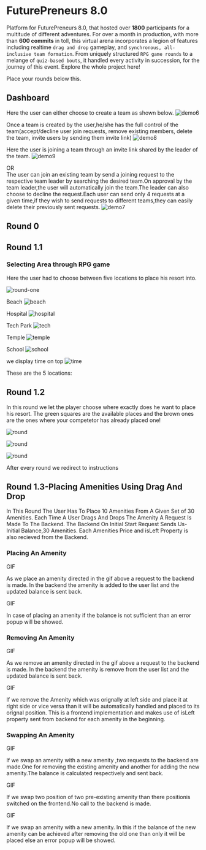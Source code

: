 # FuturePreneurs 8.0

Platform for FuturePreneurs 8.0, that hosted over **1800** participants for a multitude of different adventures. For over a month in production, with more than **600 commits** in toll, this virtual arena incorporates a legion of features including realtime `drag and drop` gameplay, and `synchronous, all-inclusive team formation`. From uniquely structured `RPG game rounds` to a melange of `quiz-based bouts`, it handled every activity in succession, for the journey of this event. Explore the whole project here!

Place your rounds below this.
## Dashboard

Here the user can either choose to create a team as shown below.
![demo6](https://user-images.githubusercontent.com/92802904/197411959-549c0bda-ea66-4f8b-ac8b-6863766ec0b4.gif)

Once a team is created by the user,he/she has the full control of the team(accept/decline user join requests, remove existing members, delete the team, invite users by sending them invite link)
![demo8](https://user-images.githubusercontent.com/92802904/197414220-bf0b803c-4678-4945-852d-fdfd946d3896.gif)

Here the user is joining a team through an invite link shared by the leader of the team.
![demo9](https://user-images.githubusercontent.com/92802904/197414237-2f9d5777-c59a-4486-8702-91bb5d0811fa.gif)

OR 
<br/>
The user can join an existing team by send a joining request to the respective team leader by searching the desired team.On approval by the team leader,the user will automatically join the team.The leader can also choose to decline the request.Each user can send only 4 requests at a given time,if they wish to send requests to different teams,they can easily delete their previously sent requests.
![demo7](https://user-images.githubusercontent.com/92802904/197413865-c227fc4b-1c95-4f6c-9248-f584eb88d3fe.gif)

## Round 0

## Round 1.1
### Selecting Area through RPG game

Here the user had to choose between five locations to place his resort into.

![round-one](/public/readme/one.png)


Beach
![beach](/public/readme/one1.gif)

Hospital
![hospital](/public/readme/one3.gif)

Tech Park
![tech](/public/readme/one2.gif)

Temple
![temple](/public/readme/temple0.png)

School
![school](/public/readme/school.png)

we display time on top
![time](/public/readme/time.gif)


These are the 5 locations:


## Round 1.2
In this round we let the player choose where exactly does he want to place his resort. The green squares are the available places and the brown ones are the ones where your competetor has already placed one!

![round](/public/readme/two2.gif)

![round](/public/readme/two3.gif)

![round](/public/readme/two1.gif)

After every round we redirect to instructions

## Round 1.3-Placing Amenities Using Drag And Drop

In This Round The User Has To Place 10 Amenities From A Given Set of 30 Amenities.
Each Time A User Drags And Drops The Amenity A Request Is Made To The Backend.
The Backend On Initial Start Request Sends Us-Initial Balance,30 Amenities.
Each Amenities Price and isLeft Property is also recieved from the Backend.

### Placing An Amenity

GIF

As we place an amenity directed in the gif above a request to the backend is made.
In the backend the amenity is added to the user list and the updated balance is sent back.

GIF

In case of placing an amenity if the balance is not sufficient than an error popup will be showed.

### Removing An Amenity

GIF

As we remove an amenity directed in the gif above a request to the backend is made.
In the backend the amenity is remove from the user list and the updated balance is sent back.

GIF

If we remove the Amenity which was orignally at left side and place it at right side or vice versa than it will be automatically handled and placed to its orignal position.
This is a frontend implementation and makes use of isLeft property sent from backend for each amenity in the beginning.

### Swapping An Amenity

GIF

If we swap an amenity with a new amenity ,two requests to the backend are made.One for removing the existing amenity and another for adding the new amenity.The balance is calculated respectively and sent back.

GIF

If we swap two position of two pre-existing amenity than there positionis switched on the frontend.No call to the backend is made.

GIF

If we swap an amenity with a new amenity.
In this if the balance of the new amenity can be achieved after removing the old one than only it will be placed else an error popup will be showed.
